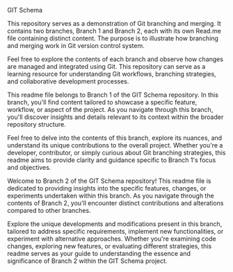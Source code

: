 GIT Schema

This repository serves as a demonstration of Git branching and merging. It contains two branches, Branch 1 and Branch 2, each with its own Read.me file containing distinct content. The purpose is to illustrate how branching and merging work in Git version control system.

Feel free to explore the contents of each branch and observe how changes are managed and integrated using Git. This repository can serve as a learning resource for understanding Git workflows, branching strategies, and collaborative development processes.

This readme file belongs to Branch 1 of the GIT Schema repository. In this branch, you'll find content tailored to showcase a specific feature, workflow, or aspect of the project. As you navigate through this branch, you'll discover insights and details relevant to its context within the broader repository structure.

Feel free to delve into the contents of this branch, explore its nuances, and understand its unique contributions to the overall project. Whether you're a developer, contributor, or simply curious about Git branching strategies, this readme aims to provide clarity and guidance specific to Branch 1's focus and objectives.

Welcome to Branch 2 of the GIT Schema repository! This readme file is dedicated to providing insights into the specific features, changes, or experiments undertaken within this branch. As you navigate through the contents of Branch 2, you'll encounter distinct contributions and alterations compared to other branches.

Explore the unique developments and modifications present in this branch, tailored to address specific requirements, implement new functionalities, or experiment with alternative approaches. Whether you're examining code changes, exploring new features, or evaluating different strategies, this readme serves as your guide to understanding the essence and significance of Branch 2 within the GIT Schema project.
